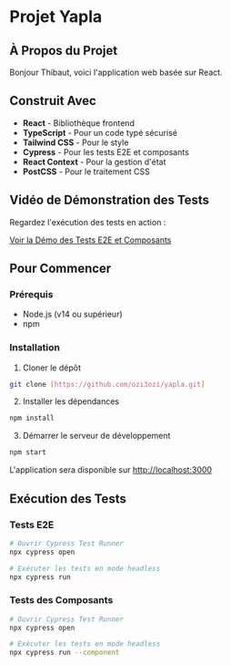 # Projet Yapla

## À Propos du Projet

Bonjour Thibaut, voici l'application web basée sur React.

## Construit Avec

- **React** - Bibliothèque frontend
- **TypeScript** - Pour un code typé sécurisé
- **Tailwind CSS** - Pour le style
- **Cypress** - Pour les tests E2E et composants
- **React Context** - Pour la gestion d'état
- **PostCSS** - Pour le traitement CSS

## Vidéo de Démonstration des Tests

Regardez l'exécution des tests en action :

[Voir la Démo des Tests E2E et Composants](public/assets/cypress_test_e2e_component.webm)

## Pour Commencer

### Prérequis

- Node.js (v14 ou supérieur)
- npm

### Installation

1. Cloner le dépôt
```bash
git clone [https://github.com/ozi3ozi/yapla.git]
```

2. Installer les dépendances
```bash
npm install
```

3. Démarrer le serveur de développement
```bash
npm start
```
L'application sera disponible sur [http://localhost:3000](http://localhost:3000)

## Exécution des Tests

### Tests E2E
```bash
# Ouvrir Cypress Test Runner
npx cypress open

# Exécuter les tests en mode headless
npx cypress run
```

### Tests des Composants
```bash
# Ouvrir Cypress Test Runner
npx cypress open

# Exécuter les tests en mode headless
npx cypress run --component
```
